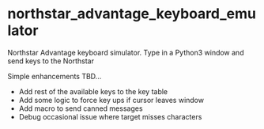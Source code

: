 # northstar_advantage_keyboard_emulator
Northstar Advantage keyboard simulator.  Type in a Python3 window and send keys to the Northstar

Simple enhancements TBD...
- Add rest of the available keys to the key table
- Add some logic to force key ups if cursor leaves window
- Add macro to send canned messages
- Debug occasional issue where target misses characters
